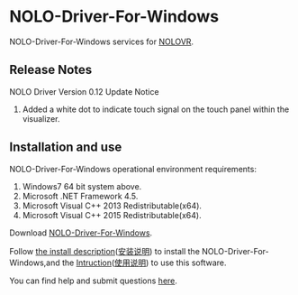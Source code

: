 # NOLO-Driver-For-Windows
NOLO-Driver-For-Windows services for [NOLOVR](https://www.nolovr.com/).
 
## Release Notes
NOLO Driver Version 0.12 Update Notice

1.  Added a white dot to indicate touch signal on the touch panel within the visualizer. 
    


## Installation and use
NOLO-Driver-For-Windows operational environment requirements:  

1. Windows7 64 bit system above.
2. Microsoft .NET Framework 4.5.
3. Microsoft Visual C++ 2013 Redistributable(x64).
4. Microsoft Visual C++ 2015 Redistributable(x64).

Download [NOLO-Driver-For-Windows](./NOLOVR).  


Follow [the install description](./Docs/Install-Description.MD)([安装说明](./Docs/Install-Description_cn.MD)) to install the NOLO-Driver-For-Windows,and the [Intruction](./Docs/Instructions.MD)([使用说明](./Docs/Instructions_cn.MD)) to use this software.


You can find help and submit questions [here](https://github.com/NOLOVR/NOLO-Driver-For-Windows/issues).

